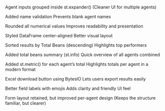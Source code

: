 Agent inputs grouped inside st.expander()	(Cleaner UI for multiple agents)

Added name validation	Prevents blank agent names

Rounded all numerical values	Improves readability and presentation

Styled DataFrame center-aligned	Better visual layout

Sorted results by Total Beans (descending)	Highlights top performers

Added total beans summary (st.info)	Quick overview of all agents combined

Added st.metric() for each agent’s total	Highlights totals per agent in a modern format

Excel download button using BytesIO	Lets users export results easily

Better field labels with emojis	Adds clarity and friendly UI feel

Form layout retained, but improved per-agent design (Keeps the structure familiar, but clearer)

